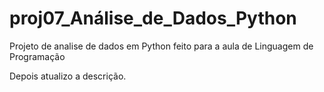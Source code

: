 # proj07_Análise_de_Dados_Python

Projeto de analise de dados em Python feito para a aula de Linguagem de Programação

Depois atualizo a descrição.

